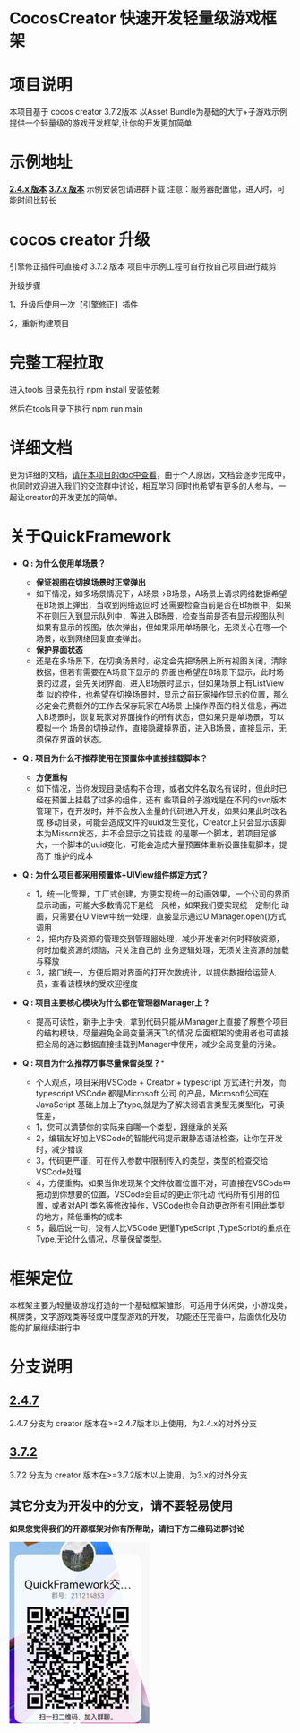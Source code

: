 # CocosCreator 快速开发轻量级游戏框架
# 项目说明
本项目基于 cocos creator 3.7.2版本
以Asset Bundle为基础的大厅+子游戏示例
提供一个轻量级的游戏开发框架,让你的开发更加简单

# 示例地址
**[2.4.x 版本](http://193.112.6.153:8080/web-mobile247)**
**[3.7.x 版本](http://193.112.6.153:8080/web-mobile)**
示例安装包请进群下载
注意：服务器配置低，进入时，可能时间比较长

# cocos creator 升级

引擎修正插件可直接对 3.7.2 版本
项目中示例工程可自行按自己项目进行裁剪

升级步骤

1，升级后使用一次【引擎修正】插件

2，重新构建项目

# 完整工程拉取

进入tools 目录先执行 npm install 安装依赖

然后在tools目录下执行 npm run main 

# 详细文档
更为详细的文档，[请在本项目的doc中查看](doc)，由于个人原因，文档会逐步完成中，也同时欢迎进入我们的交流群中讨论，相互学习
同时也希望有更多的人参与，一起让creator的开发更加的简单。


# 关于QuickFramework
- **Q : 为什么使用单场景？**
    - **保证视图在切换场景时正常弹出**
    * 如下情况，如多场景情况下，A场景->B场景，A场景上请求网络数据希望在B场景上弹出，当收到网络返回时
    还需要检查当前是否在B场景中，如果不在则压入到显示队列中，等进入B场景，检查当前是否有显示视图队列
    如果有显示的视图，依次弹出，但如果采用单场景化，无须关心在哪一个场景，收到网络回复直接弹出。
    - **保护界面状态**
    * 还是在多场景下，在切换场景时，必定会先把场景上所有视图关闭，清除数据，但若有需要在A场景下显示的
    界面也希望在B场景下显示，此时场景的过渡，会先关闭界面，进入B场景时显示，但如果场景上有ListView类
    似的控件，也希望在切换场景时，显示之前玩家操作显示的位置，那么必定会花费额外的工作去保存玩家在A场景
    上操作界面的相关信息，再进入B场景时，恢复玩家对界面操作的所有状态，但如果只是单场景，可以模拟一个
    场景的切换动作，直接隐藏掉界面，进入B场景，直接显示，无须保存界面的状态。

- **Q : 项目为什么不推荐使用在预置体中直接挂载脚本？**
    - **方便重构**
    * 如下情况，当你发现目录结构不合理，或者文件名取名有误时，但此时已经在预置上挂载了过多的组件，还有
    些项目的子游戏是在不同的svn版本管理下，在开发时，并不会放入全量的代码进入开发，如果如果此时改名或
    移动目录，可能会造成文件的uuid发生变化，Creator上只会显示该脚本为Misson状态，并不会显示之前挂载
    的是哪一个脚本，若项目足够大，一个脚本的uuid变化，可能会造成大量预置体重新设置挂载脚本，提高了
    维护的成本
- **Q : 为什么项目都采用预置体+UIView组件绑定方式？**
    - 1，统一化管理，工厂式创建，方便实现统一的动画效果，一个公司的界面显示动画，可能大多数情况下是统一风格，如果我们要实现统一定制化
    动画，只需要在UIView中统一处理，直接显示通过UIManager.open()方式调用
    * 2，把内存及资源的管理交到管理器处理，减少开发者对何时释放资源，何时加载资源的烦恼，只关注自己的
    业务逻辑处理，无须关注资源的加载与释放
    * 3，接口统一，方便后期对界面的打开次数统计，以提供数据给运营人员，查看该模块的受欢迎程度
- **Q : 项目主要核心模块为什么都在管理器Manager上？**
    - 提高可读性，新手上手快，拿到代码只能从Manager上直接了解整个项目的结构模块，尽量避免全局变量满天飞的情况
    后面框架的使用者也可直接把全局的通过数据直接挂载到Manager中使用，减少全局变量的污染。
- **Q : 项目为什么推荐万事尽量保留类型？***
    - 个人观点，项目采用VSCode + Creator + typescript 方式进行开发，而typescript VSCode 都是Microsoft 公司
    的产品，Microsoft公司在JavaScript 基础上加上了type,就是为了解决弱语言类型无类型化，可读性差，
    * 1，您可以清楚你的实际来自哪一个类型，跟继承的关系
    * 2，编辑友好加上VSCode的智能代码提示跟静态语法检查，让你在开发时，减少错误
    * 3，代码更严谨，可在传入参数中限制传入的类型，类型的检查交给VSCode处理
    * 4，方便重构，如果当你发现某个文件放置位置不对，可直接在VSCode中拖动到你想要的位置，VSCode会自动的更正你托动
    代码所有引用的位置，或者对API 类名等修改操作，VSCode也会自动更改所有引用此类型的地方，降低重构的成本
    * 5，最后说一句，没有人比VSCode 更懂TypeScript ,TypeScript的重点在Type,无论什么情况，尽量保留类型。
# 框架定位
本框架主要为轻量级游戏打造的一个基础框架雏形，可适用于休闲类，小游戏类，棋牌类，文字游戏类等轻或中度型游戏的开发，
功能还在完善中，后面优化及功能的扩展继续进行中

# 分支说明
## [2.4.7](https://gitee.com/top-discover/QuickFramework/tree/2.4.7)
2.4.7 分支为 creator 版本在>=2.4.7版本以上使用，为2.4.x的对外分支
## [3.7.2](https://gitee.com/top-discover/QuickFramework/tree/3.7.2)
3.7.2 分支为 creator 版本在>=3.7.2版本以上使用，为3.x的对外分支
## 其它分支为开发中的分支，请不要轻易使用

**如果您觉得我们的开源框架对你有所帮助，请扫下方二维码进群讨论**

![输入图片说明](doc/images/qq.jpg)
